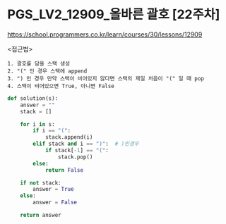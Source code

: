 # PGS_LV2_12909_올바른 괄호 [22주차]
https://school.programmers.co.kr/learn/courses/30/lessons/12909

<접근법>

```
1. 괄호를 담을 스택 생성
2. "(" 인 경우 스택에 append
3. ") 인 경우 만약 스택이 비어있지 않다면 스택의 제일 처음이 "(" 일 때 pop
4. 스택이 비어있으면 True, 아니면 False
```

```python
def solution(s):
    answer = ""
    stack = []

    for i in s:
        if i == "(":
            stack.append(i)
        elif stack and i == ")":  # )인경우
            if stack[-1] == "(":
                stack.pop()
        else:
            return False

    if not stack:
        answer = True
    else:
        answer = False

    return answer
```